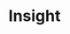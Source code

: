 ---
facebook: https://facebook.com/InsightEnterprisesInc
instagram: https://instagram.com/insight_culture
linkedin: https://linkedin.com/company/insight
logohandle: insight
sort: insight
title: Insight
twitter: https://x.com/InsightEnt
website: https://www.insight.com/en_US/home.html
youtube: https://youtube.com/channel/UCgxLPugB94CEpDbzhCvv8BA
---